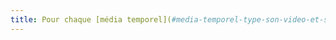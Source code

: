 ```yaml
---
title: Pour chaque [média temporel](#media-temporel-type-son-video-et-synchronise) pré-enregistré ayant une [transcription textuelle](#transcription-textuelle-media-temporel) ou une [audio description](#audiodescription-synchronisee-media-temporel) synchronisée, celles-ci sont-elles pertinentes (hors cas particuliers) ?
---
```

